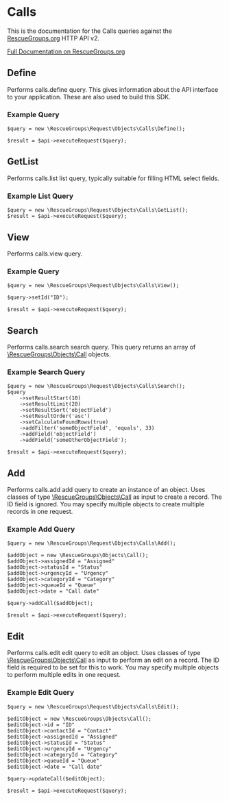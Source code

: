 # Calls

This is the documentation for the Calls queries against the [RescueGroups.org](https://www.rescuegroups.org/) HTTP API v2.

[Full Documentation on RescueGroups.org](https://userguide.rescuegroups.org/display/APIDG/Object+definitions#Objectdefinitions-calls)

## Define
Performs calls.define query. This gives information about the API interface to your application. These are also used to build this SDK.

### Example Query

    $query = new \RescueGroups\Request\Objects\Calls\Define();

    $result = $api->executeRequest($query);
## GetList
Performs calls.list list query, typically suitable for filling HTML select fields.

### Example List Query

    $query = new \RescueGroups\Request\Objects\Calls\GetList();
    $result = $api->executeRequest($query);
## View
Performs calls.view query.

### Example Query

    $query = new \RescueGroups\Request\Objects\Calls\View();

    $query->setId("ID");

    $result = $api->executeRequest($query);

## Search
Performs calls.search search query. This query returns an array of [\RescueGroups\Objects\Call](../../../src/Objects/Call.php) objects.

### Example Search Query

    $query = new \RescueGroups\Request\Objects\Calls\Search();
    $query
        ->setResultStart(10)
        ->setResultLimit(20)
        ->setResultSort('objectField')
        ->setResultOrder('asc')
        ->setCalculateFoundRows(true)
        ->addFilter('someObjectField', 'equals', 33)
        ->addField('objectField')
        ->addField('someOtherObjectField');

    $result = $api->executeRequest($query);
## Add
Performs calls.add add query to create an instance of an object. Uses classes of type [\RescueGroups\Objects\Call](../../../src/Objects/Call.php) as input to create a record. The ID field is ignored. You may specify multiple objects to create multiple records in one request.

### Example Add Query

    $query = new \RescueGroups\Request\Objects\Calls\Add();

    $addObject = new \RescueGroups\Objects\Call();
    $addObject->assignedId = "Assigned"
    $addObject->statusId = "Status"
    $addObject->urgencyId = "Urgency"
    $addObject->categoryId = "Category"
    $addObject->queueId = "Queue"
    $addObject->date = "Call date"

    $query->addCall($addObject);

    $result = $api->executeRequest($query);
## Edit
Performs calls.edit edit query to edit an object. Uses classes of type [\RescueGroups\Objects\Call](../../../src/Objects/Call.php) as input to perform an edit on a record. The ID field is required to be set for this to work. You may specify multiple objects to perform multiple edits in one request.

### Example Edit Query

    $query = new \RescueGroups\Request\Objects\Calls\Edit();

    $editObject = new \RescueGroups\Objects\Call();
    $editObject->id = "ID"
    $editObject->contactId = "Contact"
    $editObject->assignedId = "Assigned"
    $editObject->statusId = "Status"
    $editObject->urgencyId = "Urgency"
    $editObject->categoryId = "Category"
    $editObject->queueId = "Queue"
    $editObject->date = "Call date"

    $query->updateCall($editObject);

    $result = $api->executeRequest($query);
